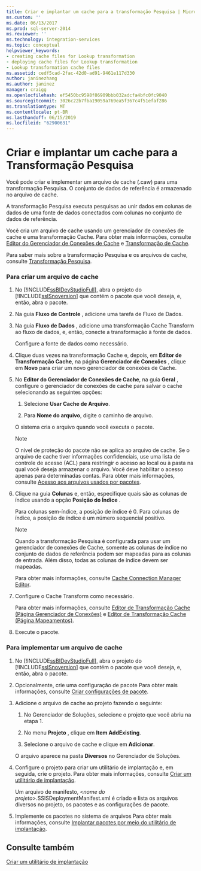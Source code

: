 ```yaml
---
title: Criar e implantar um cache para a transformação Pesquisa | Microsoft Docs
ms.custom: ''
ms.date: 06/13/2017
ms.prod: sql-server-2014
ms.reviewer: ''
ms.technology: integration-services
ms.topic: conceptual
helpviewer_keywords:
- creating cache files for Lookup transformation
- deploying cache files for Lookup transformation
- Lookup transformation cache files
ms.assetid: cedf5cad-2fac-42d0-ad91-9461e117d330
author: janinezhang
ms.author: janinez
manager: craigg
ms.openlocfilehash: ef5450bc9598f86909bbb032adcfa4bfc0fc9040
ms.sourcegitcommit: 3026c22b7fba19059a769ea5f367c4f51efaf286
ms.translationtype: MT
ms.contentlocale: pt-BR
ms.lasthandoff: 06/15/2019
ms.locfileid: "62900631"
---
```

# <a name="create-and-deploy-a-cache-for-the-lookup-transformation"></a>Criar e implantar um cache para a Transformação Pesquisa
  Você pode criar e implementar um arquivo de cache (.caw) para uma transformação Pesquisa. O conjunto de dados de referência é armazenado no arquivo de cache.  
  
 A transformação Pesquisa executa pesquisas ao unir dados em colunas de dados de uma fonte de dados conectados com colunas no conjunto de dados de referência.  
  
 Você cria um arquivo de cache usando um gerenciador de conexões de cache e uma transformação Cache. Para obter mais informações, consulte [Editor do Gerenciador de Conexões de Cache](../../connection-manager/cache-connection-manager.md) e [Transformação de Cache](cache-transform.md).  
  
 Para saber mais sobre a transformação Pesquisa e os arquivos de cache, consulte [Transformação Pesquisa](lookup-transformation.md).  
  
### <a name="to-create-a-cache-file"></a>Para criar um arquivo de cache  
  
1.  No [!INCLUDE[ssBIDevStudioFull](../../../includes/ssbidevstudiofull-md.md)], abra o projeto do [!INCLUDE[ssISnoversion](../../../includes/ssisnoversion-md.md)] que contém o pacote que você deseja, e, então, abra o pacote.  
  
2.  Na guia **Fluxo de Controle** , adicione uma tarefa de Fluxo de Dados.  
  
3.  Na guia **Fluxo de Dados** , adicione uma transformação Cache Transform ao fluxo de dados, e, então, conecte a transformação à fonte de dados.  
  
     Configure a fonte de dados como necessário.  
  
4.  Clique duas vezes na transformação Cache e, depois, em **Editor de Transformação Cache**, na página **Gerenciador de Conexões** , clique em **Novo** para criar um novo gerenciador de conexões de Cache.  
  
5.  No **Editor do Gerenciador de Conexões de Cache**, na guia **Geral** , configure o gerenciador de conexões de cache para salvar o cache selecionando as seguintes opções:  
  
    1.  Selecione **Usar Cache de Arquivo**.  
  
    2.  Para **Nome do arquivo**, digite o caminho de arquivo.  
  
     O sistema cria o arquivo quando você executa o pacote.  
  
    > [!NOTE]  
    >  O nível de proteção do pacote não se aplica ao arquivo de cache. Se o arquivo de cache tiver informações confidenciais, use uma lista de controle de acesso (ACL) para restringir o acesso ao local ou à pasta na qual você deseja armazenar o arquivo. Você deve habilitar o acesso apenas para determinadas contas. Para obter mais informações, consulte [Acesso aos arquivos usados por pacotes](../../access-to-files-used-by-packages.md).  
  
6.  Clique na guia **Colunas** e, então, especifique quais são as colunas de índice usando a opção **Posição do Índice** .  
  
     Para colunas sem-índice, a posição de índice é 0. Para colunas de índice, a posição de índice é um número sequencial positivo.  
  
    > [!NOTE]  
    >  Quando a transformação Pesquisa é configurada para usar um gerenciador de conexões de Cache, somente as colunas de índice no conjunto de dados de referência podem ser mapeadas para as colunas de entrada. Além disso, todas as colunas de índice devem ser mapeadas.  
  
     Para obter mais informações, consulte [Cache Connection Manager Editor](../../cache-connection-manager-editor.md).  
  
7.  Configure o Cache Transform como necessário.  
  
     Para obter mais informações, consulte [Editor de Transformação Cache &#40;Página Gerenciador de Conexões&#41;](../../cache-transformation-editor-connection-manager-page.md) e [Editor de Transformação Cache &#40;Página Mapeamentos&#41;](../../cache-transformation-editor-mappings-page.md).  
  
8.  Execute o pacote.  
  
### <a name="to-deploy-a-cache-file"></a>Para implementar um arquivo de cache  
  
1.  No [!INCLUDE[ssBIDevStudioFull](../../../includes/ssbidevstudiofull-md.md)], abra o projeto do [!INCLUDE[ssISnoversion](../../../includes/ssisnoversion-md.md)] que contém o pacote que você deseja, e, então, abra o pacote.  
  
2.  Opcionalmente, crie uma configuração de pacote Para obter mais informações, consulte [Criar configurações de pacote](../../create-package-configurations.md).  
  
3.  Adicione o arquivo de cache ao projeto fazendo o seguinte:  
  
    1.  No Gerenciador de Soluções, selecione o projeto que você abriu na etapa 1.  
  
    2.  No menu **Projeto** , clique em **Item AddExisting**.  
  
    3.  Selecione o arquivo de cache e clique em **Adicionar**.  
  
     O arquivo aparece na pasta **Diversos** no Gerenciador de Soluções.  
  
4.  Configure o projeto para criar um utilitário de implantação e, em seguida, crie o projeto. Para obter mais informações, consulte [Criar um utilitário de implantação](../../create-a-deployment-utility.md).  
  
     Um arquivo de manifesto, \<*nome do projeto*>.SSISDeploymentManifest.xml é criado e lista os arquivos diversos no projeto, os pacotes e as configurações de pacote.  
  
5.  Implemente os pacotes no sistema de arquivos Para obter mais informações, consulte [Implantar pacotes por meio do utilitário de implantação](../../deploy-packages-by-using-the-deployment-utility.md).  
  
## <a name="see-also"></a>Consulte também  
 [Criar um utilitário de implantação](../../create-a-deployment-utility.md)  
  
  
